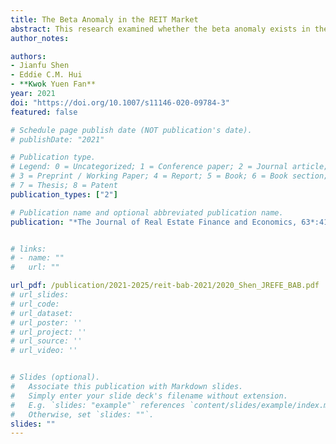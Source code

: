 ```yaml
---
title: The Beta Anomaly in the REIT Market
abstract: This research examined whether the beta anomaly exists in the REIT market. By analysing a low-minus-high beta strategy and a betting-against-beta strategy in the REIT market, we find that high-beta REITs earn significantly lower risk-adjusted returns than low-beta REITs. This beta anomaly is only significant in the New REIT Era after 1993. The negative relationship between beta and REIT stock return does not disappear after taking into account some firm characteristics, suggesting that the beta anomaly in the REIT market is not driven by beta’s correlation with profitability, asset growth, lottery-like return or the skewness of stock returns. We find that institutional investors, whose portfolios increasingly contain a significant proportion of REITs, prefer the high-beta REITs. The exposure of institutional investors to high-beta REITs could explain the beta anomaly in the REIT market.
author_notes:

authors:
- Jianfu Shen
- Eddie C.M. Hui
- **Kwok Yuen Fan**
year: 2021
doi: "https://doi.org/10.1007/s11146-020-09784-3"
featured: false

# Schedule page publish date (NOT publication's date).
# publishDate: "2021"

# Publication type.
# Legend: 0 = Uncategorized; 1 = Conference paper; 2 = Journal article;
# 3 = Preprint / Working Paper; 4 = Report; 5 = Book; 6 = Book section;
# 7 = Thesis; 8 = Patent
publication_types: ["2"]

# Publication name and optional abbreviated publication name.
publication: "*The Journal of Real Estate Finance and Economics, 63*:414-436"


# links:
# - name: ""
#   url: ""

url_pdf: /publication/2021-2025/reit-bab-2021/2020_Shen_JREFE_BAB.pdf
# url_slides: 
# url_code: 
# url_dataset: 
# url_poster: ''
# url_project: ''
# url_source: ''
# url_video: ''


# Slides (optional).
#   Associate this publication with Markdown slides.
#   Simply enter your slide deck's filename without extension.
#   E.g. `slides: "example"` references `content/slides/example/index.md`.
#   Otherwise, set `slides: ""`.
slides: ""
---
```

